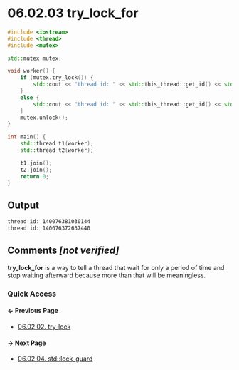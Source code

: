 # 06.02.03 try_lock_for

```cxx
#include <iostream>
#include <thread>
#include <mutex>

std::mutex mutex;

void worker() {
    if (mutex.try_lock()) {
        std::cout << "thread id: " << std::this_thread::get_id() << std::endl;
    }
    else {
        std::cout << "thread id: " << std::this_thread::get_id() << std::endl;
    }
    mutex.unlock();
}

int main() {
    std::thread t1(worker);
    std::thread t2(worker);

    t1.join();
    t2.join();
    return 0;
}

```

## Output

```txt
thread id: 140076381030144
thread id: 140076372637440
```

## Comments *[not verified]*

**try_lock_for** is a way to tell a thread that wait for only a period of time and stop waiting afterward because more than that will be meaningless.

### Quick Access

<div class="previous_page pagination">

#### &#8592; Previous Page

* [06.02.02. try_lock](./../../06.multithreading/02.mutex/02.try-lock.md)

</div>
<div class="next_page pagination">

#### &#8594; Next Page

* [06.02.04. std::lock_guard](./../../06.multithreading/02.mutex/04.lock-guard.md)

</div>
